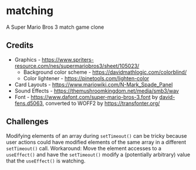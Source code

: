 # matching

A Super Mario Bros 3 match game clone

## Credits

* Graphics - https://www.spriters-resource.com/nes/supermariobros3/sheet/105023/
  * Background color scheme - https://davidmathlogic.com/colorblind/
  * Color lightener - https://pinetools.com/lighten-color
* Card Layouts - https://www.mariowiki.com/N-Mark_Spade_Panel
* Sound Effects - https://themushroomkingdom.net/media/smb3/wav
* Font - https://www.dafont.com/super-mario-bros-3.font by [david-fens.d5063](https://www.dafont.com/david-fens.d5063), converted to WOFF2 by https://transfonter.org/

## Challenges

Modifying elements of an array during `setTimeout()` can be tricky because user actions could have modified elements of the same array in a different `setTimeout()` call.
Workaround: Move the element accesses to a `useEffect()` and have the `setTimeout()` modify a (potentially arbitrary) value that the `useEffect()` is watching.

